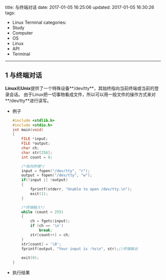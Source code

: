 title: 与终端对话
date: 2017-01-05 16:25:06
updated: 2017-01-05 16:30:26
tags:
- Linux Terminal
categories:
- Study
- Computer
- OS
- Linux
- API
- Terminal
---
## 1 与终端对话

**Linux**和**Unix**提供了一个特殊设备**/dev/tty**，其始终指向当前终端或当前的登录会话。
由于Linux把一切事物看成文件，所以可以用一般文件的操作方式来对**/dev/tty**进行读写。

- 例子

    ```c
    #include <stdlib.h>
    #include <stdio.h>
    int main(void)
    {
        FILE *input;
        FILE *output;
        char ch;
        char str[256];
        int count = 0;

        /*指向终端*/
        input = fopen("/dev/tty", "r");
        output = fopen("/dev/tty", "w");
        if(!input || !output)
        {
            fprintf(stderr, "Unable to open /dev/tty.\n");
            exit(1);
        }

        /*终端输入*/
        while (count < 255)
        {
            ch = fgetc(input);
            if (ch == '\n')
                break;
            str[count++] = ch;
        }
        str[count] = '\0';
        fprintf(output, "Your input is :%s\n", str);//终端输出
        
        exit(0);
    }
    ``` 
- 执行结果
    
